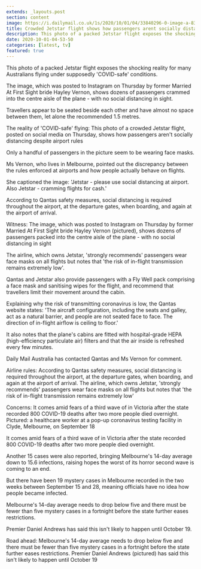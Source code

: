 ```yaml
---
extends: _layouts.post
section: content
image: https://i.dailymail.co.uk/1s/2020/10/01/04/33840296-0-image-a-83_1601522084396.jpg 
title: Crowded Jetstar flight shows how passengers arent socially distancing 
description: This photo of a packed Jetstar flight exposes the shocking reality for many Australians flying under supposedly COVID-safe conditions. 
date: 2020-10-01-04-53-50 
categories: [latest, tv] 
featured: true 
--- 
```

This photo of a packed Jetstar flight exposes the shocking reality for many Australians flying under supposedly 'COVID-safe' conditions.

The image, which was posted to Instagram on Thursday by former Married At First Sight bride Hayley Vernon, shows dozens of passengers crammed into the centre aisle of the plane - with no social distancing in sight.

Travellers appear to be seated beside each other and have almost no space between them, let alone the recommended 1.5 metres.

The reality of 'COVID-safe' flying: This photo of a crowded Jetstar flight, posted on social media on Thursday, shows how passengers aren't socially distancing despite airport rules 

Only a handful of passengers in the picture seem to be wearing face masks.

Ms Vernon, who lives in Melbourne, pointed out the discrepancy between the rules enforced at airports and how people actually behave on flights.  

She captioned the image: 'Jetstar - please use social distancing at airport. Also Jetstar - cramming flights for cash.'   

According to Qantas safety measures, social distancing is required throughout the airport, at the departure gates, when boarding, and again at the airport of arrival.

Witness: The image, which was posted to Instagram on Thursday by former Married At First Sight bride Hayley Vernon (pictured), shows dozens of passengers packed into the centre aisle of the plane - with no social distancing in sight

The airline, which owns Jetstar, 'strongly recommends' passengers wear face masks on all flights but notes that 'the risk of in-flight transmission remains extremely low'. 

Qantas and Jetstar also provide passengers with a Fly Well pack comprising a face mask and sanitising wipes for the flight, and recommend that travellers limit their movement around the cabin.

Explaining why the risk of transmitting coronavirus is low, the Qantas website states: 'The aircraft configuration, including the seats and galley, act as a natural barrier, and people are not seated face to face. The direction of in-flight airflow is ceiling to floor.'

It also notes that the plane's cabins are fitted with hospital-grade HEPA (high-efficiency particulate air) filters and that the air inside is refreshed every few minutes.

Daily Mail Australia has contacted Qantas and Ms Vernon for comment.

Airline rules: According to Qantas safety measures, social distancing is required throughout the airport, at the departure gates, when boarding, and again at the airport of arrival. The airline, which owns Jetstar, 'strongly recommends' passengers wear face masks on all flights but notes that 'the risk of in-flight transmission remains extremely low'

Concerns: It comes amid fears of a third wave of in Victoria after the state recorded 800 COVID-19 deaths after two more people died overnight. Pictured: a healthcare worker at a pop-up coronavirus testing facility in Clyde, Melbourne, on September 18

It comes amid fears of a third wave of in Victoria after the state recorded 800 COVID-19 deaths after two more people died overnight.

Another 15 cases were also reported, bringing Melbourne's 14-day average down to 15.6 infections, raising hopes the worst of its horror second wave is coming to an end.

But there have been 19 mystery cases in Melbourne recorded in the two weeks between September 15 and 28, meaning officials have no idea how people became infected.

Melbourne's 14-day average needs to drop below five and there must be fewer than five mystery cases in a fortnight before the state further eases restrictions.

Premier Daniel Andrews has said this isn't likely to happen until October 19. 

Road ahead: Melbourne's 14-day average needs to drop below five and there must be fewer than five mystery cases in a fortnight before the state further eases restrictions. Premier Daniel Andrews (pictured) has said this isn't likely to happen until October 19 

